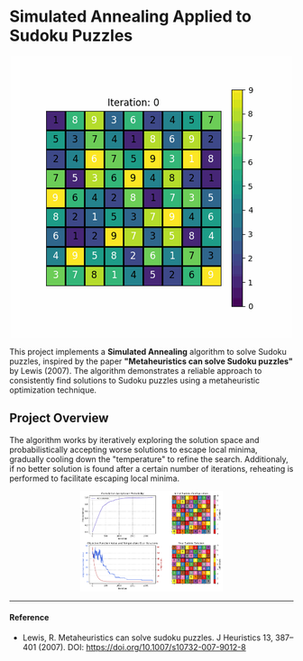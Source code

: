 # Simulated Annealing Applied to Sudoku Puzzles

<div style="text-align: center;">
    <img src="https://github.com/bergio13/simulated-annealing-sudoku/blob/main/sudoku_solution.gif" alt="Sudoku Solution GIF" />
</div>

This project implements a **Simulated Annealing** algorithm to solve Sudoku puzzles, inspired by the paper **"Metaheuristics can solve Sudoku puzzles"** by Lewis (2007). The algorithm demonstrates a reliable approach to consistently find solutions to Sudoku puzzles using a metaheuristic optimization technique.



## Project Overview

The algorithm works by iteratively exploring the solution space and probabilistically accepting worse solutions to escape local minima, gradually cooling down the "temperature" to refine the search. Additionaly, if no better solution is found after a certain number of iterations, reheating is performed to facilitate escaping local minima.

<div style="text-align: center;">
    <img src="https://github.com/bergio13/simulated-annealing-sudoku/blob/main/output.png" alt="Sudoku Board Example" style="width: 50%;" />
</div>

---
#### Reference
- Lewis, R. Metaheuristics can solve sudoku puzzles. J Heuristics 13, 387–401 (2007). DOI: https://doi.org/10.1007/s10732-007-9012-8
